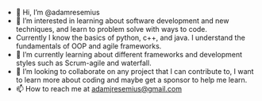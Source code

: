 - 👋 Hi, I’m @adamresemius
- 👀 I’m interested in learning about software development and new techniques, and learn to problem solve with ways to code.
- Currently I know the basics of python, c++, and java. I understand the fundamentals of OOP and agile frameworks. 
- 🌱 I’m currently learning about different frameworks and development styles such as Scrum-agile and waterfall.
- 💞️ I’m looking to collaborate on any project that I can contribute to, I want to learn more about coding and maybe get a sponsor to help me learn.
- 📫 How to reach me at adamjresemius@gmail.com

<!---
adamresemius/adamresemius is a ✨ special ✨ repository because its `README.md` (this file) appears on your GitHub profile.
You can click the Preview link to take a look at your changes.
--->
